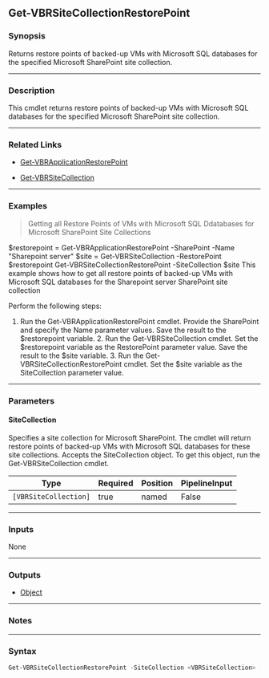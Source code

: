 Get-VBRSiteCollectionRestorePoint
---------------------------------

### Synopsis
Returns restore points of backed-up VMs with Microsoft SQL databases for the specified Microsoft SharePoint site collection.

---

### Description

This cmdlet returns restore points of backed-up VMs with Microsoft SQL databases for the specified Microsoft SharePoint site collection.

---

### Related Links
* [Get-VBRApplicationRestorePoint](Get-VBRApplicationRestorePoint)

* [Get-VBRSiteCollection](Get-VBRSiteCollection)

---

### Examples
> Getting all Restore Points of VMs with Microsoft SQL Ddatabases for Microsoft SharePoint Site Collections

$restorepoint = Get-VBRApplicationRestorePoint -SharePoint -Name "Sharepoint server"
$site = Get-VBRSiteCollection -RestorePoint $restorepoint
Get-VBRSiteCollectionRestorePoint -SiteCollection $site
This example shows how to get all restore points of backed-up VMs with Microsoft SQL databases for the Sharepoint server SharePoint site collection

Perform the following steps:

1. Run the Get-VBRApplicationRestorePoint cmdlet. Provide the SharePoint and specify the Name parameter values. Save the result to the $restorepoint variable.   2. Run the Get-VBRSiteCollection cmdlet. Set the $restorepoint variable as the RestorePoint parameter value. Save the result to the $site variable.   3. Run the Get-VBRSiteCollectionRestorePoint cmdlet. Set the $site variable as the SiteCollection parameter value.

---

### Parameters
#### **SiteCollection**
Specifies a site collection for Microsoft SharePoint. The cmdlet will return restore points of backed-up VMs with Microsoft SQL databases for these site collections.
Accepts the SiteCollection object. To get this object, run the Get-VBRSiteCollection cmdlet.

|Type                 |Required|Position|PipelineInput|
|---------------------|--------|--------|-------------|
|`[VBRSiteCollection]`|true    |named   |False        |

---

### Inputs
None

---

### Outputs
* [Object](https://learn.microsoft.com/en-us/dotnet/api/System.Object)

---

### Notes

---

### Syntax
```PowerShell
Get-VBRSiteCollectionRestorePoint -SiteCollection <VBRSiteCollection> [<CommonParameters>]
```
